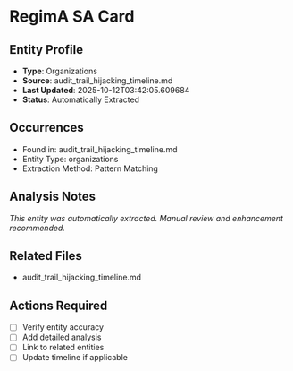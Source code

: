# RegimA SA Card 

## Entity Profile
- **Type**: Organizations
- **Source**: audit_trail_hijacking_timeline.md
- **Last Updated**: 2025-10-12T03:42:05.609684
- **Status**: Automatically Extracted

## Occurrences
- Found in: audit_trail_hijacking_timeline.md
- Entity Type: organizations
- Extraction Method: Pattern Matching

## Analysis Notes
*This entity was automatically extracted. Manual review and enhancement recommended.*

## Related Files
- audit_trail_hijacking_timeline.md

## Actions Required
- [ ] Verify entity accuracy
- [ ] Add detailed analysis
- [ ] Link to related entities
- [ ] Update timeline if applicable
